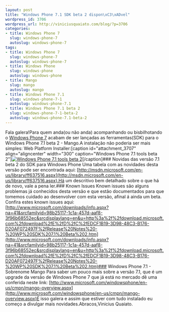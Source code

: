 ```yaml
--- 
layout: post
title: "Windows Phone 7.1 SDK beta 2 dispon\xC3\xADvel"
wordpress_id: 3706
wordpress_url: http://viniciusquaiato.com/blog/?p=3706
categories: 
- title: Windows Phone 7
  slug: windows-phone-7
  autoslug: windows-phone-7
tags: 
- title: Windows Phone 7
  slug: windows-phone-7
  autoslug: windows-phone-7
- title: Windows Phone
  slug: windows-phone
  autoslug: windows-phone
- title: Mango
  slug: mango
  autoslug: mango
- title: Windows Phone 7.1
  slug: windows-phone-7-1
  autoslug: windows-phone-7.1
- title: Windows Phone 7.1 beta 2
  slug: windows-phone-7-1-beta-2
  autoslug: windows-phone-7.1-beta-2
---
```

Fala galera!Para quem anda(ou não anda) acompanhando ou bisbilhotando o [Windows Phone 7](http://viniciusquaiato.com/blog/category/windows-phone-7/) acabam de ser lançadas as ferramentas(SDK) para o Windows Phone 7.1 beta 2 - Mango.A instalação não poderia ser mais simples: Web Platform Installer:[caption id="attachment_3707" align="aligncenter" width="300" caption="Windows Phone 7.1 tools beta 2"][![Windows Phone 7.1 tools beta 2](http://viniciusquaiato.com/blog/wp-content/uploads/2011/06/Windows-Phone-7.1-tools-beta-2-300x231.png "Windows Phone 7.1 tools beta 2")](http://viniciusquaiato.com/blog/wp-content/uploads/2011/06/Windows-Phone-7.1-tools-beta-2.png)[/caption]### Novidas das versão 7.1 beta 2 do SDK para Windows Phone
Uma tabela com as novidades desta versão pode ser encontrada aqui: [http://msdn.microsoft.com/en-us/library/ff637516.aspx](http://msdn.microsoft.com/en-us/library/ff637516.aspx).Há um descritivo bem detalhado sobre o que há de novo, vale a pena ler.### Known Issues
Known issues são alguns problemas já conhecidos desta versão e que estão documentados para que tomemos cuidado ao desenvolver com esta versão, afinal á ainda um beta. Confira estes known issues aqui: [http://www.microsoft.com/downloads/info.aspx?na=41&srcfamilyid=98b25117-1c1a-457d-aaf8-3f96b68552ec&srcdisplaylang=en&u=http%3a%2f%2fdownload.microsoft.com%2fdownload%2fE%2fD%2fC%2fEDCF1B19-3D98-48C3-B176-D20AF072497F%2fRelease%20Notes%20-%20WP%20SDK%207.1%20Beta%202.htm](http://www.microsoft.com/downloads/info.aspx?na=41&srcfamilyid=98b25117-1c1a-457d-aaf8-3f96b68552ec&srcdisplaylang=en&u=http%3a%2f%2fdownload.microsoft.com%2fdownload%2fE%2fD%2fC%2fEDCF1B19-3D98-48C3-B176-D20AF072497F%2fRelease%20Notes%20-%20WP%20SDK%207.1%20Beta%202.htm)### Windows Phone 7.1 - Sobrenome Mango
Para saber um pouco mais sobre a versão 7.1, que é um upgrade da versão de Windows Phone 7 que já está no mercado dê uma conferida neste link: [http://www.microsoft.com/windowsphone/en-us/cmpn/mango-overview.aspx](http://www.microsoft.com/windowsphone/en-us/cmpn/mango-overview.aspx)É isso galera e assim que estiver com tudo instalado eu começo a divulgar mais novidades.Abracos,Vinicius Quaiato.
